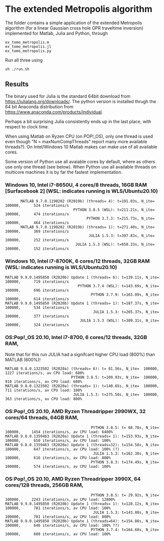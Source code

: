 # The extended Metropolis algorithm 

The folder contains a simple application of the extended Metropolis algorithm (for a linear Gaussian cross hole GPR traveltime inversion) implemented for Matlab, Julia and Python, through 
 
    ex_tomo_metropolis.m
    ex_tomo_metropolis.jl
    ex_tomo_metropolis.py
    
Run all three using  
    
    sh ./run.sh 

## Results

The binary used for Julia is the standard 64bit download from https://julialang.org/downloads/.
The python version is installed thrugh the 64 bit Anaconda distribution from https://www.anaconda.com/products/individual.

Perhaps a bit surprising Julia consistently ends up in the last place, with respect to clock time.

When using Matlab on Ryzen CPU (on POP\!_OS), only one thread is used even though "N = maxNumCompThreads" report many more available threads?). On Intel/Windows 10 Matlab makes can make use of all available cores.

Some version of Python use all avaiable cores by default, where as others use only one thread (see below). When Python use all available threads on multicore machines it is by far the fastest implementation.

### Windows 10, Intel i7-8650U, 4 cores/8 threads, 16GB RAM [Surfacebook 2] (WSL: indicates running is WLS/Ubuntu20.10)

           MATLAB 9.7.0.1190202 (R2019b) (threads= 4): t=191.03s, N_ite=  100000,      524 iterations/s
                                   PYTHON 3.8.5 (WSL): t=211.21s, N_ite=  100000,      474 iterations/s
                                         PYTHON 3.7.3: t=215.73s, N_ite=  100000,      464 iterations/s
           MATLAB 9.7.0.1190202 (R2019b) (threads= 1): t=271.40s, N_ite=  100000,      369 iterations/s
                                          JULIA 1.5.3: t=397.83s, N_ite=  100000,      252 iterations/s
                                    JULIA 1.5.3 (WSL): t=658.33s, N_ite=  100000,      152 iterations/s

### Windows 10, Intel i7-8700K, 6 cores/12 threads, 32GB RAM (WSL: indicates running is WLS/Ubuntu20.10)

    MATLAB 9.9.0.1495850 (R2020b) Update 1 (threads= 6): t=139.11s, N_ite=  100000,      719 iterations/s
                                     PYTHON 3.7.4 (WSL): t=143.69s, N_ite=  100000,      696 iterations/s
                                           PYTHON 3.7.9: t=163.09s, N_ite=  100000,      614 iterations/s
    MATLAB 9.9.0.1495850 (R2020b) Update 1 (threads= 1): t=187.37s, N_ite=  100000,      534 iterations/s
                                            JULIA 1.5.3: t=265.37s, N_ite=  100000,      377 iterations/s
                                      JULIA 1.5.3 (WSL): t=309.31s, N_ite=  100000,      324 iterations/s

### OS:Pop\!_OS 20.10, Intel i7-8700, 6 cores/12 threads, 32GB RAM, 

Note that for this run JULIA had a signifcant higher CPU load (800%) than MATLAB (600%)!

    MATLAB 9.8.0.1323502 (R2020a) (threads= 6): t= 81.56s, N_ite=  100000,     1227 iterations/s, av CPU load: 600%
                                  PYTHON 3.8.5: t=109.93s, N_ite=  100000,      910 iterations/s, av CPU load: 600%
    MATLAB 9.8.0.1323502 (R2020a) (threads= 1): t=140.65s, N_ite=  100000,      711 iterations/s, av CPU load: 100%
                                   JULIA 1.5.3: t=275.50s, N_ite=  100000,      363 iterations/s, av CPU load: 800%
              
### OS:Pop\!_OS 20.10, AMD Ryzen Threadripper 2990WX, 32 cores/64 threads, 64GB RAM, 

                                           PYTHON 3.8.5: t= 68.78s, N_ite=  100000,     1454 iterations/s, av CPU load: 6400%
    MATLAB 9.8.0.1359463 (R2020a) Update 1 (threads= 1): t=153.93s, N_ite=  100000,      650 iterations/s, av CPU load: 100%
    MATLAB 9.8.0.1359463 (R2020a) Update 1 (threads=32): t=154.58s, N_ite=  100000,      647 iterations/s, av CPU load: 100% (?)
                                            JULIA 1.5.3: t=162.38s, N_ite=  100000,      616 iterations/s, av CPU load: 800%
                                           PYTHON 3.8.3: t=174.49s, N_ite=  100000,      574 iterations/s, av CPU load: 100%
                                           

### OS:Pop\!_OS 20.10, AMD Ryzen Threadripper 3990X, 64 cores/128 threads, 256GB RAM, 
                     
                                           PYTHON 3.8.5: t= 29.92s, N_ite=  100000,     2243 iterations/s, av CPU load: 12800%
    MATLAB 9.9.0.1495850 (R2020b) Update 1 (threads= 1): t=128.12s, N_ite=  100000,      781 iterations/s, av CPU load: 100%
                                            JULIA 1.5.3: t=143.80s, N_ite=  100000,      701 iterations/s, av CPU load: 800%
    MATLAB 9.9.0.1495850 (R2020b) Update 1 (threads=64): t=154.86s, N_ite=  100000,      646 iterations/s, av CPU load: 100% ??)
                                           PYTHON 3.7.4: t=164.60s, N_ite=  100000,      608 iterations/s, av CPU load: 100%

